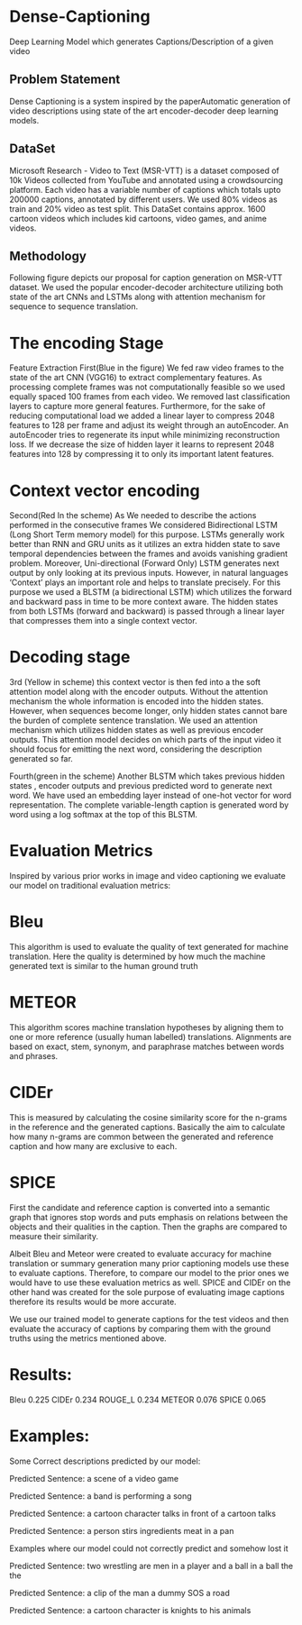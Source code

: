 # Dense-Captioning
Deep Learning Model which generates Captions/Description of a given video
## Problem Statement
Dense Captioning is a system inspired by the paperAutomatic generation of video descriptions using state of the art encoder-decoder deep learning models.

## DataSet
Microsoft Research - Video to Text (MSR-VTT) is a dataset composed of 10k Videos collected from YouTube and annotated using a crowdsourcing platform. Each video has a variable number of captions which totals upto 200000 captions, annotated by different users. We used 80% videos as train and 20% video as test split. This DataSet contains approx. 1600 cartoon videos which includes kid cartoons, video games, and anime videos.

## Methodology
Following figure depicts our proposal for caption generation on MSR-VTT dataset. We used the popular encoder-decoder architecture utilizing both state of the art CNNs and LSTMs along with attention mechanism for sequence to sequence translation.

# The encoding Stage

Feature Extraction
First(Blue in the figure) We fed raw video frames to the state of the art CNN (VGG16) to extract complementary features. As processing complete frames was not computationally feasible so we used equally spaced 100 frames from each video.  We removed last classification layers to capture more general features. Furthermore, for the sake of reducing computational load we added a linear layer to compress 2048 features to 128 per frame and adjust its weight through an autoEncoder. An autoEncoder tries to regenerate its input while minimizing reconstruction loss. If we decrease the size of hidden layer it learns to represent 2048 features into 128 by compressing it to only its important latent features.


# Context vector encoding
Second(Red In the scheme) As We needed to describe the actions performed in the consecutive frames We considered Bidirectional LSTM (Long Short Term memory model) for this purpose. LSTMs generally work better than RNN and GRU units as it utilizes an extra hidden state to save temporal dependencies between the frames and avoids vanishing gradient problem. Moreover, Uni-directional (Forward Only) LSTM generates next output by only looking at its previous inputs. However, in natural languages  ‘Context’ plays an important role and helps to translate precisely. For this purpose we used a BLSTM (a bidirectional LSTM) which utilizes the forward and backward pass in time to be more context aware. The hidden states from both LSTMs (forward and backward) is passed through a linear layer that compresses them into a single context vector.  

# Decoding stage

3rd (Yellow in scheme) this context vector is then fed into a the soft attention model along with the encoder outputs. Without the attention mechanism the whole information is encoded into the hidden states. However, when sequences become longer, only hidden states cannot bare the burden of complete sentence translation. We used an attention mechanism which utilizes hidden states as well as previous encoder outputs. This attention model decides on which parts of the input video it should focus for emitting the next word, considering the description generated so far. 


Fourth(green in the scheme) Another BLSTM which takes previous hidden states , encoder outputs and previous predicted word to generate next word. We have used an embedding layer instead of one-hot vector for word representation. The complete variable-length caption is generated word by word using a log softmax at the top of this BLSTM.






# Evaluation Metrics
Inspired by various prior works in image and video captioning we evaluate our model on traditional evaluation metrics: 


# Bleu
This algorithm is used to evaluate the quality of text generated for machine translation. Here the quality is determined by how much the machine generated text is similar to the human ground truth


# METEOR
This algorithm scores machine translation hypotheses by aligning them to one or more reference (usually human labelled) translations. Alignments are based on exact, stem, synonym, and paraphrase matches between words and phrases.

# CIDEr
This is measured by calculating the cosine similarity score for the n-grams in the reference and the generated captions. Basically the aim to calculate how many n-grams are common between the generated and reference caption and how many are exclusive to each.


# SPICE
First the candidate and reference caption is converted into a semantic graph that ignores stop words and puts emphasis on relations between the objects and their qualities in the caption. Then the graphs are compared to measure their similarity.

Albeit Bleu and Meteor were created to evaluate accuracy for machine translation or summary generation many prior captioning models use these to evaluate captions. Therefore, to compare our model to the prior ones we would have to use these evaluation metrics as well. SPICE and CIDEr on the other hand was created for the sole purpose of evaluating image captions therefore its results would be more accurate.

We use our trained model to generate captions for the test videos and then evaluate the accuracy of captions by comparing them with the ground truths using the metrics mentioned above.

# Results:

Bleu      0.225
CIDEr     0.234
ROUGE_L   0.234
METEOR    0.076
SPICE     0.065



# Examples:

Some Correct descriptions predicted by our model:


Predicted Sentence:   a scene of a video game



Predicted Sentence: a band is performing a song  



Predicted Sentence: a cartoon character talks in front of a cartoon talks




Predicted Sentence: a person stirs ingredients meat in a pan








Examples where our model could not correctly predict and somehow lost it


Predicted Sentence: two wrestling are men in a player and a ball in a ball the the





Predicted Sentence:  a clip of the man a dummy SOS a road




Predicted Sentence: a cartoon character is knights to his animals

